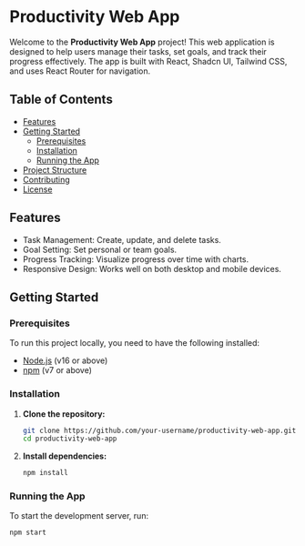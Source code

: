 # Productivity Web App

Welcome to the **Productivity Web App** project! This web application is designed to help users manage their tasks, set goals, and track their progress effectively. The app is built with React, Shadcn UI, Tailwind CSS, and uses React Router for navigation.

## Table of Contents

- [Features](#features)
- [Getting Started](#getting-started)
  - [Prerequisites](#prerequisites)
  - [Installation](#installation)
  - [Running the App](#running-the-app)
- [Project Structure](#project-structure)
- [Contributing](#contributing)
- [License](#license)

## Features

- Task Management: Create, update, and delete tasks.
- Goal Setting: Set personal or team goals.
- Progress Tracking: Visualize progress over time with charts.
- Responsive Design: Works well on both desktop and mobile devices.

## Getting Started

### Prerequisites

To run this project locally, you need to have the following installed:

- [Node.js](https://nodejs.org/) (v16 or above)
- [npm](https://www.npmjs.com/) (v7 or above)

### Installation

1. **Clone the repository:**

    ```bash
    git clone https://github.com/your-username/productivity-web-app.git
    cd productivity-web-app
    ```

2. **Install dependencies:**

    ```bash
    npm install
    ```

### Running the App

To start the development server, run:

```bash
npm start
